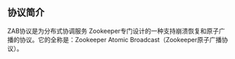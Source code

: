 ## 协议简介
ZAB协议是为分布式协调服务 Zookeeper专门设计的一种支持崩溃恢复和原子广播的协议。它的全称是：Zookeeper Atomic Broadcast（Zookeeper原子广播协议）。